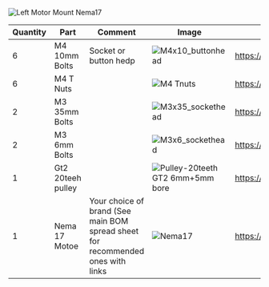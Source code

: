 ![Left Motor Mount Nema17](https://user-images.githubusercontent.com/37383368/137669099-9acac9ab-8dbd-46ca-8249-78d256e06f03.gif)

| Quantity | Part                         | Comment              | Image  | Links  |
| ------ | ----                           | -------              | -----  | -----	|
| 6       | M4 10mm Bolts                | Socket or button hedp |	![M4x10_buttonhead](https://user-images.githubusercontent.com/37383368/137783366-eb775458-f35d-435f-8b33-ee8cf37a0e12.png)      | https://s.click.aliexpress.com/e/_AbUp3N |
| 6       | M4 T Nuts                    |                       |	![M4 Tnuts](https://user-images.githubusercontent.com/37383368/137783436-4e1c6bae-e78c-47b5-b697-86cc7f41cef6.PNG)        | https://s.click.aliexpress.com/e/_AsGUWF |
| 2       | M3 35mm Bolts                |                       | 	![M3x35_sockethead](https://user-images.githubusercontent.com/37383368/137784085-14e0c99b-05d1-4620-97a1-6385ebfe1d04.png)      | https://s.click.aliexpress.com/e/_991jT9 |
| 2       | M3 6mm Bolts                |                       | ![M3x6_sockethead](https://user-images.githubusercontent.com/37383368/137784681-488fde31-5581-4e50-90a7-7d5c8438d763.png)	     | https://s.click.aliexpress.com/e/_991jT9 |
| 1       | Gt2 20teeh pulley           |                       | ![Pulley-20teeth GT2 6mm+5mm bore](https://user-images.githubusercontent.com/37383368/137785091-7e4211e4-f66a-48da-8b55-a3f79002b99c.png)	     | https://s.click.aliexpress.com/e/_ATlwQj |
| 1       | Nema 17 Motoe              | Your choice of brand (See main BOM spread sheet for recommended ones with links | ![Nema17](https://user-images.githubusercontent.com/37383368/137785760-412aa931-21f3-4970-a272-1612ccd4b098.png) 	     | https://s.click.aliexpress.com/e/_ATlwQj |
